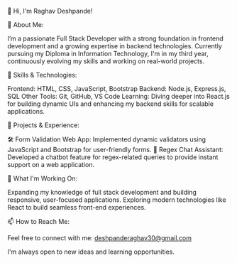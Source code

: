 👋 Hi, I'm Raghav Deshpande!

🚀 About Me: 

I’m a passionate Full Stack Developer with a strong foundation in frontend development and a growing expertise in backend technologies. Currently pursuing my Diploma in Information Technology, I'm in my third year, continuously evolving my skills and working on real-world projects.

🔧 Skills & Technologies: 

Frontend: HTML, CSS, JavaScript, Bootstrap
Backend: Node.js, Express.js, SQL
Other Tools: Git, GitHub, VS Code
Learning: Diving deeper into React.js for building dynamic UIs and enhancing my backend skills for scalable applications.

🌱 Projects & Experience:

🛠️ Form Validation Web App: Implemented dynamic validators using JavaScript and Bootstrap for user-friendly forms.
💬 Regex Chat Assistant: Developed a chatbot feature for regex-related queries to provide instant support on a web application.

🎯 What I'm Working On:

Expanding my knowledge of full stack development and building responsive, user-focused applications.
Exploring modern technologies like React to build seamless front-end experiences.

📫 How to Reach Me:

Feel free to connect with me:
deshpanderaghav30@gmail.com

I'm always open to new ideas and learning opportunities.


<!---
ItsRaghav2006/ItsRaghav2006 is a ✨ special ✨ repository because its `README.md` (this file) appears on your GitHub profile.
You can click the Preview link to take a look at your changes.
--->
